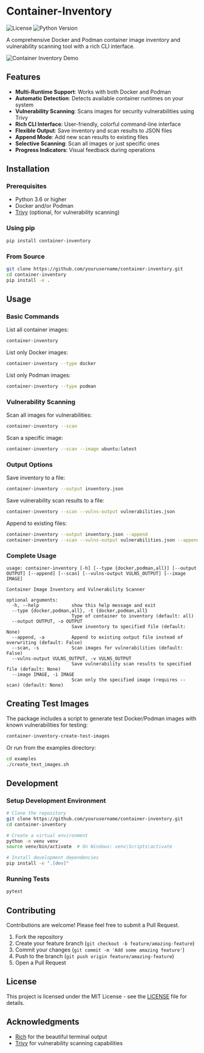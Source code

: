 # Container-Inventory

![License](https://img.shields.io/github/license/yourusername/container-inventory)
![Python Version](https://img.shields.io/badge/python-3.6%2B-blue)

A comprehensive Docker and Podman container image inventory and vulnerability scanning tool with a rich CLI interface.

![Container Inventory Demo](docs/demo.png)

## Features

- **Multi-Runtime Support**: Works with both Docker and Podman
- **Automatic Detection**: Detects available container runtimes on your system
- **Vulnerability Scanning**: Scans images for security vulnerabilities using Trivy
- **Rich CLI Interface**: User-friendly, colorful command-line interface
- **Flexible Output**: Save inventory and scan results to JSON files
- **Append Mode**: Add new scan results to existing files
- **Selective Scanning**: Scan all images or just specific ones
- **Progress Indicators**: Visual feedback during operations

## Installation

### Prerequisites

- Python 3.6 or higher
- Docker and/or Podman
- [Trivy](https://github.com/aquasecurity/trivy) (optional, for vulnerability scanning)

### Using pip

```bash
pip install container-inventory
```

### From Source

```bash
git clone https://github.com/yourusername/container-inventory.git
cd container-inventory
pip install -e .
```

## Usage

### Basic Commands

List all container images:

```bash
container-inventory
```

List only Docker images:

```bash
container-inventory --type docker
```

List only Podman images:

```bash
container-inventory --type podman
```

### Vulnerability Scanning

Scan all images for vulnerabilities:

```bash
container-inventory --scan
```

Scan a specific image:

```bash
container-inventory --scan --image ubuntu:latest
```

### Output Options

Save inventory to a file:

```bash
container-inventory --output inventory.json
```

Save vulnerability scan results to a file:

```bash
container-inventory --scan --vulns-output vulnerabilities.json
```

Append to existing files:

```bash
container-inventory --output inventory.json --append
container-inventory --scan --vulns-output vulnerabilities.json --append
```

### Complete Usage

```
usage: container-inventory [-h] [--type {docker,podman,all}] [--output OUTPUT] [--append] [--scan] [--vulns-output VULNS_OUTPUT] [--image IMAGE]

Container Image Inventory and Vulnerability Scanner

optional arguments:
  -h, --help            show this help message and exit
  --type {docker,podman,all}, -t {docker,podman,all}
                        Type of container to inventory (default: all)
  --output OUTPUT, -o OUTPUT
                        Save inventory to specified file (default: None)
  --append, -a          Append to existing output file instead of overwriting (default: False)
  --scan, -s            Scan images for vulnerabilities (default: False)
  --vulns-output VULNS_OUTPUT, -v VULNS_OUTPUT
                        Save vulnerability scan results to specified file (default: None)
  --image IMAGE, -i IMAGE
                        Scan only the specified image (requires --scan) (default: None)
```

## Creating Test Images

The package includes a script to generate test Docker/Podman images with known vulnerabilities for testing:

```bash
container-inventory-create-test-images
```

Or run from the examples directory:

```bash
cd examples
./create_test_images.sh
```

## Development

### Setup Development Environment

```bash
# Clone the repository
git clone https://github.com/yourusername/container-inventory.git
cd container-inventory

# Create a virtual environment
python -m venv venv
source venv/bin/activate  # On Windows: venv\Scripts\activate

# Install development dependencies
pip install -e ".[dev]"
```

### Running Tests

```bash
pytest
```

## Contributing

Contributions are welcome! Please feel free to submit a Pull Request.

1. Fork the repository
2. Create your feature branch (`git checkout -b feature/amazing-feature`)
3. Commit your changes (`git commit -m 'Add some amazing feature'`)
4. Push to the branch (`git push origin feature/amazing-feature`)
5. Open a Pull Request

## License

This project is licensed under the MIT License - see the [LICENSE](LICENSE) file for details.

## Acknowledgments

- [Rich](https://github.com/Textualize/rich) for the beautiful terminal output
- [Trivy](https://github.com/aquasecurity/trivy) for vulnerability scanning capabilities
